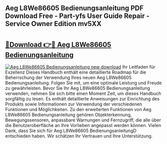 ## Aeg L8We86605 Bedienungsanleitung PDF Download Free - Part-yfs User Guide Repair - Service Owner Edition mv5XX

# <h2><a href="http://df07dqe.blite.top/?on=Aeg+L8We86605+Bedienungsanleitung">🔗Download 👉🔴 Aeg L8We86605 Bedienungsanleitung</a></h2>

[![Aeg L8We86605 Bedienungsanleitung new download](https://i.imgur.com/lujVjoI.png)](http://df07dqe.blite.top/?on=Aeg+L8We86605+Bedienungsanleitung)
Ihr Leitfaden für Exzellenz Dieses Handbuch enthält eine detaillierte Roadmap für die Beherrschung der Verwendung Ihres neuen Aeg L8We86605 Bedienungsanleitung. Folgen Sie mit, um eine optimale Leistung und Freude zu gewährleisten. Bevor Sie Ihr Aeg L8We86605 Bedienungsanleitung verwenden, nehmen Sie sich bitte einen Moment Zeit, um dieses Handbuch sorgfältig zu lesen. Es enthält detaillierte Anweisungen zur Einrichtung des Produkts sowie Informationen zur Verwendung der verschiedenen Funktionen und Möglichkeiten. Zu den erweiterten Funktionen von Aeg L8We86605 Bedienungsanleitung gehören Objekterkennung, Bewegungssensoren, anpassbare Warnungen und Fernzugriff, die alle über die Benutzeroberfläche an Ihre Vorlieben angepasst werden können. Vielen Dank, dass Sie sich für Aeg L8We86605 BedienungsanleitungD entschieden haben. Wir schätzen Ihr Vertrauen und Ihre Unterstützung.
